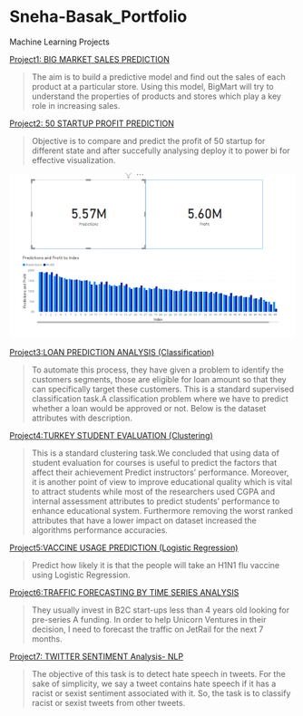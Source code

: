 # Sneha-Basak_Portfolio
Machine Learning Projects

[Project1: BIG MARKET SALES PREDICTION](https://github.com/Sneha05-analytic/Machine-Learning-Projects/blob/main/BIG%20MARKET%20sales%20prediction.ipynb)
 
> The aim is to build a predictive model and find out the sales of each product at a particular store.
> Using this model, BigMart will try to understand the properties of products and stores which play a key role in increasing sales.

[Project2: 50 STARTUP PROFIT PREDICTION](https://github.com/Sneha05-analytic/Machine-Learning-Projects/blob/main/50%20STARTUP%20PROFIT%20PREDICTION%202.ipynb)

> Objective is to compare and predict the profit of 50 startup for different state and after succefully analysing deploy it to power bi for effective visualization.


![](https://github.com/Sneha05-analytic/Machine-Learning-Projects/blob/main/Capture.PNG)

[Project3:LOAN PREDICTION ANALYSIS (Classification)](https://github.com/Sneha05-analytic/Machine-Learning-Projects/blob/main/Loan%20prediction%20analysis%20%2Cclassification.ipynb)

> To automate this process, they have given a problem to identify the customers segments, those are eligible for loan amount so that they can specifically target these customers.
> This is a standard supervised classification task.A classification problem where we have to predict whether a loan would be approved or not. Below is the dataset attributes with   description.

[Project4:TURKEY STUDENT EVALUATION (Clustering)](https://github.com/Sneha05-analytic/Machine-Learning-Projects/blob/main/Turkey%20student%20evaluation%20.ipynb)

> This is a standard clustering task.We concluded that using data of student evaluation for courses is useful to predict the factors that affect their
  achievement 
> Predict instructors’ performance. Moreover, it is another point of view to improve educational quality which is vital to attract students while most of the researchers used CGPA   and internal assessment attributes to predict students’ performance to enhance educational system. 
> Furthermore removing the worst ranked attributes that have a lower impact on dataset increased the algorithms performance accuracies.

[Project5:VACCINE USAGE PREDICTION (Logistic Regression)](https://github.com/Sneha05-analytic/Machine-Learning-Projects/blob/main/Vaccine%20Usage%20Prediction%20LOGISTIC%20REGRESSION.ipynb)

> Predict how likely it is that the people will take an H1N1 flu vaccine using Logistic Regression.

[Project6:TRAFFIC FORECASTING BY TIME SERIES ANALYSIS](https://github.com/Sneha05-analytic/Machine-Learning-Projects/blob/main/Traffic%20forecasting%20by%20Time%20series%20analysis.ipynb)

> They usually invest in B2C start-ups less than 4 years old looking for pre-series A funding. In order to help Unicorn Ventures in their decision, I need to forecast the           traffic on JetRail for the next 7 months.

[Project7: TWITTER SENTIMENT Analysis- NLP](https://github.com/Sneha05-analytic/Machine-Learning-Projects/blob/main/Twitter%20sentiment%20analysis-%20NLP%20.ipynb)

> The objective of this task is to detect hate speech in tweets. For the sake of simplicity, we say a tweet contains hate speech if it has a racist or sexist sentiment             associated  with it. So, the task is to classify racist or sexist tweets from other tweets.

